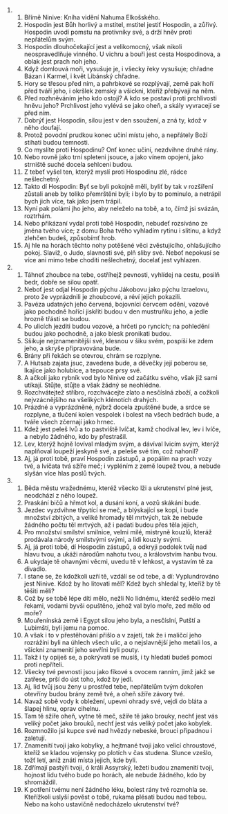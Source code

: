 <ol>
  <li>
    <ol>
      <li>Břímě Ninive: Kniha vidění Nahuma Elkošského.</li>
      <li>Hospodin jest Bůh horlivý a mstitel, mstitel jestiť Hospodin, a zůřivý. Hospodin uvodí pomstu na protivníky své, a drží hněv proti nepřátelům svým.</li>
      <li>Hospodin dlouhočekající jest a velikomocný, však nikoli neospravedlňuje vinného. U vichru a bouři jest cesta Hospodinova, a oblak jest prach noh jeho.</li>
      <li>Když domlouvá moři, vysušuje je, i všecky řeky vysušuje; chřadne Bázan i Karmel, i květ Libánský chřadne.</li>
      <li>Hory se třesou před ním, a pahrbkové se rozplývají, země pak hoří před tváří jeho, i okršlek zemský a všickni, kteříž přebývají na něm.</li>
      <li>Před rozhněváním jeho kdo ostojí? A kdo se postaví proti prchlivosti hněvu jeho? Prchlivost jeho vylévá se jako oheň, a skály vyvracejí se před ním.</li>
      <li>Dobrýť jest Hospodin, silou jest v den ssoužení, a zná ty, kdož v něho doufají.</li>
      <li>Protož povodní prudkou konec učiní místu jeho, a nepřátely Boží stihati budou temnosti.</li>
      <li>Co myslíte proti Hospodinu? Onť konec učiní, nezdvihne druhé rány.</li>
      <li>Nebo rovně jako trní spleteni jsouce, a jako vínem opojeni, jako strniště suché docela sehlceni budou.</li>
      <li>Z tebeť vyšel ten, kterýž myslí proti Hospodinu zlé, rádce nešlechetný.</li>
      <li>Takto dí Hospodin: Byť se byli pokojně měli, byliť by tak v rozšíření zůstali aneb by toliko přemrštěni byli; i bylo by to pominulo, a netrápil bych jich více, tak jako jsem trápil.</li>
      <li>Nyní pak polámi jho jeho, aby neleželo na tobě, a to, čímž jsi svázán, roztrhám.</li>
      <li>Nebo přikázaní vydal proti tobě Hospodin, nebudeť rozsíváno ze jména tvého více; z domu Boha tvého vyhladím rytinu i slitinu, a když zlehčen budeš, způsobímť hrob.</li>
      <li>Aj hle na horách těchto nohy potěšené věci zvěstujícího, ohlašujícího pokoj. Slaviž, o Judo, slavnosti své, plň sliby své. Neboť nepokusí se více ani mimo tebe choditi nešlechetný, docelať jest vyhlazen.</li>
    </ol>
  </li>
  <li>
    <ol>
      <li>Táhneť zhoubce na tebe, ostříhejž pevnosti, vyhlídej na cestu, posilň bedr, dobře se silou opatř.</li>
      <li>Neboť jest odjal Hospodin pýchu Jákobovu jako pýchu Izraelovu, proto že vyprázdnili je zhoubcové, a réví jejich pokazili.</li>
      <li>Pavéza udatných jeho červená, bojovníci červcem odění, vozové jako pochodně hořící jiskřiti budou v den mustruňku jeho, a jedle hrozně třásti se budou.</li>
      <li>Po ulicích jezditi budou vozové, a hrčeti po ryncích; na pohledění budou jako pochodně, a jako blesk pronikati budou.</li>
      <li>Sšikuje nejznamenitější své, klesnou v šiku svém, pospíší ke zdem jeho, a skryše připravována bude.</li>
      <li>Brány při řekách se otevrou, chrám se rozplyne.</li>
      <li>A Hutsab zajata jsuc, zavedena bude, a děvečky její poberou se, lkajíce jako holubice, a tepouce prsy své.</li>
      <li>A ačkoli jako rybník vod bylo Ninive od začátku svého, však již sami utíkají. Stůjte, stůjte a však žádný se neohlédne.</li>
      <li>Rozchvátejtež stříbro, rozchvácejte zlato a nesčíslná zboží, a cožkoli nejvzácnějšího na všelikých klénotích drahých.</li>
      <li>Prázdné a vyprázdněné, nýbrž docela zpuštěné bude, a srdce se rozplyne, a tlučení kolen vespolek i bolest na všech bedrách bude, a tváře všech zčernají jako hrnec.</li>
      <li>Kdež jest peleš lvů a to pastviště lvíčat, kamž chodíval lev, lev i lvíče, a nebylo žádného, kdo by přestrašil.</li>
      <li>Lev, kterýž hojně lovíval mladým svým, a dávíval lvicím svým, kterýž naplňoval loupeží jeskyně své, a peleše své tím, což nahonil?</li>
      <li>Aj, já proti tobě, praví Hospodin zástupů, a popálím na prach vozy tvé, a lvíčata tvá sžíře meč; i vypléním z země loupež tvou, a nebude slyšán více hlas poslů tvých.</li>
    </ol>
  </li>
  <li>
    <ol>
      <li>Běda městu vražednému, kteréž všecko lži a ukrutenství plné jest, neodchází z něho loupež.</li>
      <li>Praskání bičů a hřmot kol, a dusání koní, a vozů skákání bude.</li>
      <li>Jezdec vyzdvihne třpytící se meč, a blýskající se kopí, i bude množství zbitých, a veliké hromady těl mrtvých, tak že nebude žádného počtu těl mrtvých, až i padati budou přes těla jejich,</li>
      <li>Pro množství smilství smilnice, velmi milé, mistryně kouzlů, kteráž prodávala národy smilstvými svými, a lidi kouzly svými.</li>
      <li>Aj, já proti tobě, dí Hospodin zástupů, a odkryji podolek tvůj nad hlavu tvou, a ukáži národům nahotu tvou, a královstvím hanbu tvou.</li>
      <li>A ukydaje tě ohavnými věcmi, uvedu tě v lehkost, a vystavím tě za divadlo.</li>
      <li>I stane se, že kdožkoli uzří tě, vzdálí se od tebe, a dí: Vyplundrováno jest Ninive. Kdož by ho litovati měl? Kdež bych shledal ty, kteříž by tě těšiti měli?</li>
      <li>Což by se tobě lépe díti mělo, nežli No lidnému, kteréž sedělo mezi řekami, vodami byvši opuštěno, jehož val bylo moře, zed mělo od moře?</li>
      <li>Mouřenínská země i Egypt silou jeho byla, a nesčíslní, Putští a Lubimští, byli jemu na pomoc.</li>
      <li>A však i to v přestěhování přišlo a v zajetí, tak že i maličcí jeho rozrážíni byli na úhlech všech ulic, a o nejslavnější jeho metali los, a všickni znamenití jeho sevříni byli pouty.</li>
      <li>Takž i ty opiješ se, a pokrývati se musíš, i ty hledati budeš pomoci proti nepříteli.</li>
      <li>Všecky tvé pevnosti jsou jako fíkové s ovocem ranním, jimž jakž se zatřese, prší do úst toho, kdož by jedl.</li>
      <li>Aj, lid tvůj jsou ženy u prostřed tebe, nepřátelům tvým dokořen otevříny budou brány země tvé, a oheň sžíře závory tvé.</li>
      <li>Navaž sobě vody k obležení, upevni ohrady své, vejdi do bláta a šlapej hlinu, oprav cihelnu.</li>
      <li>Tam tě sžíře oheň, vytne tě meč, sžíře tě jako brouky, nechť jest vás veliký počet jako brouků, nechť jest vás veliký počet jako kobylek.</li>
      <li>Rozmnožilo jsi kupce své nad hvězdy nebeské, brouci připadnou i zaletují.</li>
      <li>Znamenití tvoji jako kobylky, a hejtmané tvoji jako velicí chroustové, kteříž se kladou vojensky po plotích v čas studena. Slunce vzešlo, tožť letí, aniž znáti místa jejich, kde byli.</li>
      <li>Zdřímají pastýři tvoji, ó králi Assyrský, ležeti budou znamenití tvoji, hojnost lidu tvého bude po horách, ale nebude žádného, kdo by shromáždil.</li>
      <li>K potření tvému není žádného léku, bolest rány tvé rozmohla se. Kteřížkoli uslyší pověst o tobě, rukama plésati budou nad tebou. Nebo na koho ustavičně nedocházelo ukrutenství tvé?</li>
    </ol>
  </li>
</ol>